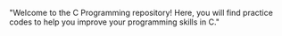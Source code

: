 "Welcome to the C Programming repository! Here, you will find practice codes to help you improve your programming skills in C."
